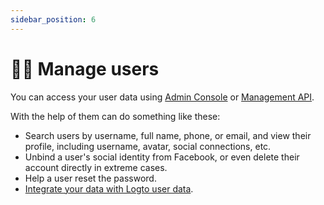 ```yaml
---
sidebar_position: 6
---
```


# 🧑‍🚀 Manage users

You can access your user data using [Admin Console](./using-admin-console.md) or [Management API](./using-management-api.md).

With the help of them can do something like these:

- Search users by username, full name, phone, or email, and view their profile, including username, avatar, social connections, etc.
- Unbind a user's social identity from Facebook, or even delete their account directly in extreme cases.
- Help a user reset the password.
- [Integrate your data with Logto user data](./integrate-logto-data.md).
